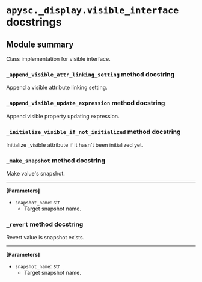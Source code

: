 # `apysc._display.visible_interface` docstrings

## Module summary

Class implementation for visible interface.

### `_append_visible_attr_linking_setting` method docstring

Append a visible attribute linking setting.

### `_append_visible_update_expression` method docstring

Append visible property updating expression.

### `_initialize_visible_if_not_initialized` method docstring

Initialize _visible attribute if it hasn't been initialized yet.

### `_make_snapshot` method docstring

Make value's snapshot.<hr>

**[Parameters]**

- `snapshot_name`: str
  - Target snapshot name.

### `_revert` method docstring

Revert value is snapshot exists.<hr>

**[Parameters]**

- `snapshot_name`: str
  - Target snapshot name.